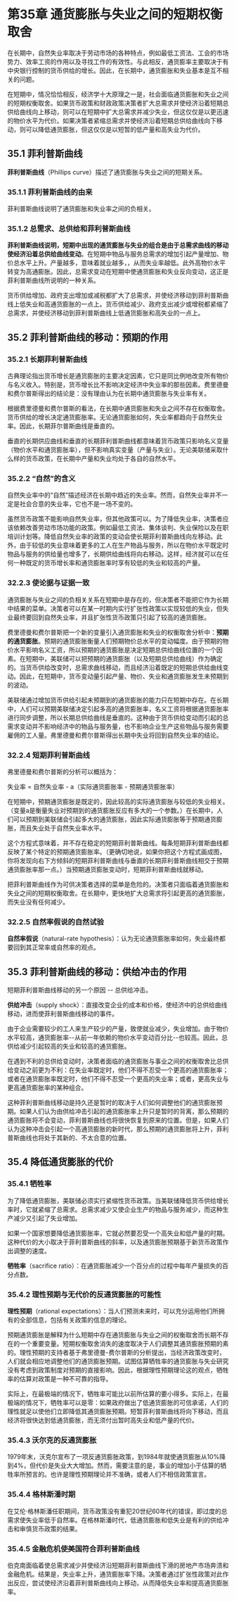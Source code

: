 # 第35章 通货膨胀与失业之间的短期权衡取舍
在长期中，自然失业率取决于劳动市场的各种特点，例如最低工资法、工会的市场势力、效率工资的作用以及寻找工作的有效性。与此相反，通货膨率主要取决于有中央银行控制的货币供给的增长。因此，在长期中，通货膨胀和失业基本是互不相关的问题。

在短期中，情况恰恰相反，经济学十大原理之一是，社会面临通货膨胀和失业之间的短期权衡取舍。如果货币政策和财政政策决策者扩大总需求并使经济沿着短期总供给曲线向上移动，则可以在短期中扩大总需求并减少失业，但这仅仅是以更迅速的物价水平为代价。如果决策者紧缩总需求并使经济沿着短期总供给曲线向下移动，则可以降低通货膨胀，但这仅仅是以短暂的低产量和高失业为代价。

## 35.1 菲利普斯曲线
**菲利普斯曲线**（Phillips curve）描述了通货膨胀与失业之间的短期关系。

### 35.1.1 菲利普斯曲线的由来
菲利普斯曲线说明了通货膨胀和失业率之间的负相关。

### 35.1.2 总需求、总供给和菲利普斯曲线
**菲利普斯曲线说明，短期中出现的通货膨胀与失业的组合是由于总需求曲线的移动使经济沿着总供给曲线变动**。在短期中物品与服务总需求的增加引起产量增加、物价总水平上升。产量越多，意味着就业越多，，从而失业率越低。此外高物价水平转变为高通膨胀。因此，总需求变动在短期中使通货膨胀和失业反向变动，这正是菲利普斯曲线所说明的一种关系。

货币供给增加、政府支出增加或减税都扩大了总需求，并使经济移动到菲利普斯曲线上低失业和高通货膨胀的一点上。货币供给减少、政府支出减少或增税都紧缩了总需求，并使经济移动到菲利普斯曲线上低通货膨胀和高失业的一点上。

## 35.2 菲利普斯曲线的移动：预期的作用
### 35.2.1 长期菲利普斯曲线
古典理论指出货币增长是通货膨胀的主要决定因素，它只是同比例地改变所有物价与名义收入。特别是，货币增长比不影响决定经济中失业率的那些因素。费里德曼和费尔普斯得出的结论是：没有理由认为在长期中通货膨胀与失业率有关。

根据费里德曼和费尔普斯的看法，在长期中通货膨胀和失业之间不存在权衡取舍。货币供给的增长决定通货膨胀率。无论通货膨胀如何，失业率都趋向于自然失业率。因此，长期菲尔普斯曲线是垂直的。


垂直的长期供应曲线和垂直的长期菲利普斯曲线都意味着货币政策只影响名义变量（物价水平和通货膨胀率），但不影响真实变量（产量与失业）。无论美联储采取什么样的货币政策，在长期中产量和失业均处于各自的自然水平。

### 35.2.2 “自然”的含义
自然失业率中的“自然”描述经济在长期中趋近的失业率。然而，自然失业率并不一定是社会合意的失业率，它也不是一场不变的。

虽然货币政策不能影响自然失业率，但其他政策可以。为了降低失业率，决策者应该依赖改善劳动市场功能的政策。例如最低工资法、集体谈判、失业保险以及在职培训计划等。降低自然失业率的政策的变动会使长期菲利普斯曲线向左移动。此外，由于较低的失业意味着更多的工人在生产物品与服务，所以在物价水平既定时物品与服务的供给量也增多了，长期供给曲线将向右移动。这样，经济就可以在任何一种既定的货币增长率和通货膨胀率时享有较低的失业和较高的产量。

### 32.2.3 使论据与证据一致
通货膨胀与失业之间的负相关关系在短期中是存在的，但决策者不能把它作为长期中结果的菜单。决策者可以在某一时期内实行扩张性政策以实现较低的失业，但失业最终要回到自然失业率，并且扩张性货币政策只引起了较高的通货膨胀。

费里德曼和费尔普斯把一个新的变量引入通货膨胀和失业的权衡取舍分析中：**预期的通货膨胀**。预期的通货膨胀衡量人们预期物价总水平的变动幅度。由于预期的物价水平影响名义工资，所以预期的通货膨胀是决定短期总供给曲线位置的一个因素。在短期中，美联储可以把预期的通货膨胀（以及短期总供给曲线）作为确定的。当货币供给改变时，总需求曲线移动，而且经济沿着既定的短期总供给曲线变动。因此，在短期中，货币变动量引起产量、物价、失业和通货膨胀发生未预期到的波动。

美联储通过增加货币供给引起未预期到的通货膨胀的能力只在短期中存在。在长期中，人们可以预期美联储决定引起多高的通货膨胀率，名义工资将根据通货膨胀率进行同步调整，所以长期总供给曲线是垂直的。这种由于货币供给变动而引起的总需求变动并不影响经济中的物品与服务量，也不影响企业生产这些物品与服务需要雇佣的工人量。弗里德曼和费尔普斯得出长期中失业将回到自然失业率的结论。

### 32.2.4 短期菲利普斯曲线
弗里德曼和费尔普斯的分析可以概括为：

失业率 = 自然失业率 - a（实际通货膨胀率 - 预期通货膨胀率）

在短期中，预期通货膨胀是既定的，因此较高的实际通货膨胀与较低的失业相关。（变量a是衡量失业对预期到的通货膨胀反应有多大的一个参数。）在长期中，人们可以预期到美联储会引起多大的通货膨胀，因此实际通货膨胀等于预期通货膨胀，而且失业处于自然失业率水平。

这个方程式意味着，并不存在稳定的短期菲利普斯曲线。每条短期菲利普斯曲线都反映了某个特定的预期通货膨胀率。（更确切地说，如果你把这个方程式画成图，你将发现向右下方倾斜的短期菲利普斯曲线与垂直的长期菲利普斯曲线相交于预期通货膨胀率那一点。）当预期通货膨胀变动时，短期菲利普斯曲线就移动。

把菲利普斯曲线作为可供决策者选择的菜单是危险的。决策者只面临着通货膨胀和失业之间的短期权衡取舍。在长期中，更快地扩大总需求将引起更高的通货膨胀，而失业没有任何减少。

### 32.2.5 自然率假说的自然试验
**自然率假说**（natural-rate hypothesis）：认为无论通货膨胀率如何，失业最终都要回到其正常率或自然率的观点。

## 35.3 菲利普斯曲线的移动：供给冲击的作用
短期菲利普斯曲线移动的另一个原因 -- 总供给冲击。

**供给冲击**（supply shock）：直接改变企业的成本和价格，使经济中的总供给曲线移动，进而使菲利普斯曲线移动的事件。

由于企业需要较少的工人来生产较少的产量，致使就业减少，失业增加。由于物价水平较高，通货膨胀率--从前一年依赖的物价水平变动百分比--也较高。因此，总供给减少引起较高的失业和较高的通货膨胀。

在遇到不利的总供给变动时，决策者面临的通货膨胀与事业之间的权衡取舍比总供给变动之前更为不利：在失业率既定时，他们不得不忍受一个更高的通货膨胀率；或者在通货膨胀率既定时，他们不得不忍受一个更高的失业率；或者，更高失业与更高通货膨胀率的某种组合。

这种菲利普斯曲线移动是持久还是暂时的取决于人们如何调整他们的通货膨胀预期。如果人们认为由供给冲击引起的通货膨胀率上升只是暂时的背离，那么预期的通货膨胀将不会变动，菲利普斯曲线也将很快恢复到原来的位置。但是，如果人们认为这种冲击会引起一个高通货膨胀的新时代，那么预期的通货膨胀将上升，菲利普斯曲线也将处于其新的、不太合意的位置。

## 35.4 降低通货膨胀的代价
### 35.4.1 牺牲率
为了降低通货膨胀，美联储必须实行紧缩性货币政策。当美联储降低货币供给增长率时，它就紧缩了总需求。总需求减少又使企业生产的物品与服务减少，而这种生产减少又引起了失业增加。

如果一个国家想要降低通货膨胀率，它就必然要忍受一个高失业和低产量的时期。这种代价的大小取决于菲利普斯曲线的斜率，以及通货膨胀预期基于新货币政策作出调整的速度。

**牺牲率**（sacrifice ratio）：在通货膨胀减少一个百分点的过程中每年产量损失的百分点数。

### 35.4.2 理性预期与无代价的反通货膨胀的可能性
**理性预期**（rational expectations）：当人们预测未来时，可以充分运用他们所拥有的全部信息，包括有关政策的信息的理论。

预期通货膨胀是解释为什么短期中存在通货膨胀与失业之间的权衡取舍而长期不存在的一个重要变量。短期权衡取舍消失的速度取决于人们调整其通货膨胀预期的素的。理性预期的支持者基于弗里德曼-费尔普斯的分析提出，当经济政策改变时，人们就会相应地调整他们的通货膨胀预期。试图估算牺牲率的通货膨胀与失业研究没有考虑到政策制度对预期的直接影响。因此，根据理性预期理论这的观点，牺牲率的估算对政策是一种不可靠的指导。

实际上，在最极端的情况下，牺牲率可能比以前所估算的要小得多。实际上，在最极端的情况下，牺牲率可以是零：如果政府做出了低通货膨胀的可信承诺，人们的理性就足以使他们立即降低其通货膨胀预期。短暂菲利普斯曲线将向下移动，而且经济将很快达到低通货膨胀，而无须付出暂时高失业和低产量的代价。

### 35.4.3 沃尔克的反通货膨胀
1979年末，沃克尔宣布了一项反通货膨胀政策，到1984年就使通货膨胀从10%降到4%，但代价是失业大大增加。然而，需要注意的是，事业的增加小于估算的牺牲率所预言的。也许是理性预期理论并不准确，或者人们不相信政策宣言。

### 35.4.4 格林斯潘时期
在艾伦·格林斯潘任职期间，货币政策没有重犯20世纪60年代的错误，即过度的总需求使失业率低于自然率。在格林斯潘时代，低通货膨胀和低失业是有利的供给冲击和审慎货币政策的结果。

### 35.4.5 金融危机使美国符合菲利普斯曲线
伯克南面临着使总需求减少并使经济沿短期菲利普斯曲线下滑的房地产市场奔溃和金融危机。结果是，失业率上升，通货膨胀率下降。决策者通过扩张性政策对此作出反应，尝试使经济沿着菲利普斯曲线向上移动，从而降低失业率和提高通货膨胀率。